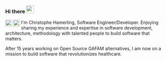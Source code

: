 ### Hi there <img src="https://media.giphy.com/media/hvRJCLFzcasrR4ia7z/giphy.gif" width="25px">

<p>
  <a href="https://twitter.com/chamerling">
    <img align="left" alt="Christophe Hamerling | Twitter" width="22px" src="https://raw.githubusercontent.com/peterthehan/peterthehan/master/assets/twitter.svg" />
  </a>
  <a href="https://www.linkedin.com/in/chamerling/">
    <img align="left" alt="LinkedIn" width="22px" src="https://raw.githubusercontent.com/peterthehan/peterthehan/master/assets/linkedin.svg" />
  </a>
</p>

<p>
I'm Christophe Hamerling, Software Engineer/Developer. Enjoying sharing my experience and expertise in software development, architecture, methodology with talented people to build software that matters.
</p>

<p>
  After 15 years working on Open Source GAFAM alternatives, I am now on a mission to build software that revolutionizes healthcare.
</p>

